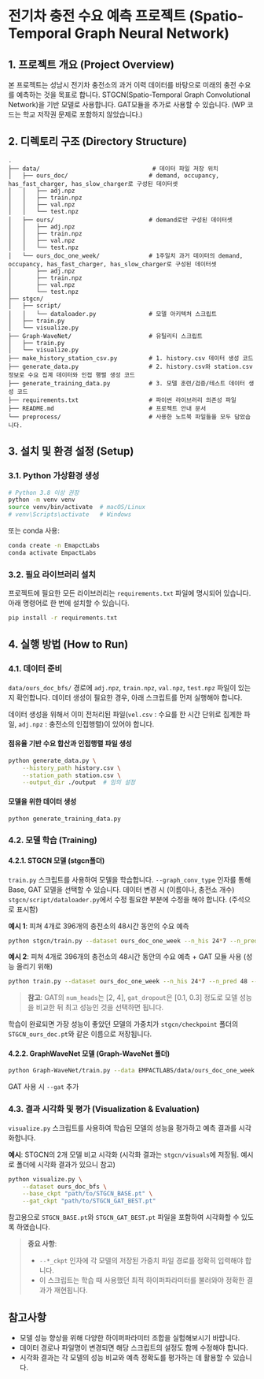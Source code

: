 # 전기차 충전 수요 예측 프로젝트 (Spatio-Temporal Graph Neural Network)

## 1. 프로젝트 개요 (Project Overview)

본 프로젝트는 성남시 전기차 충전소의 과거 이력 데이터를 바탕으로 미래의 충전 수요를 예측하는 것을 목표로 합니다. STGCN(Spatio-Temporal Graph Convolutional Network)을 기반 모델로 사용합니다. GAT모듈을 추가로 사용할 수 있습니다. (WP 코드는 학교 저작권 문제로 포함하지 않았습니다.)

## 2. 디렉토리 구조 (Directory Structure)

```
.
├── data/                                # 데이터 파일 저장 위치
│   ├── ours_doc/                       # demand, occupancy, has_fast_charger, has_slow_charger로 구성된 데이터셋
│   │   ├── adj.npz
│   │   ├── train.npz
│   │   ├── val.npz
│   │   └── test.npz
│   ├── ours/                           # demand로만 구성된 데이터셋
│   │   ├── adj.npz
│   │   ├── train.npz
│   │   ├── val.npz
│   │   └── test.npz
│   └── ours_doc_one_week/              # 1주일치 과거 데이터의 demand, occupancy, has_fast_charger, has_slow_charger로 구성된 데이터셋
│       ├── adj.npz
│       ├── train.npz
│       ├── val.npz
│       └── test.npz
├── stgcn/    
│   ├── script/
│   │   └── dataloader.py               # 모델 아키텍처 스크립트
│   ├── train.py
│   └── visualize.py
├── Graph-WaveNet/                      # 유틸리티 스크립트
│   ├── train.py
│   └── visualize.py
├── make_history_station_csv.py         # 1. history.csv 데이터 생성 코드
├── generate_data.py                    # 2. history.csv와 station.csv 정보로 수요 집계 데이터와 인접 행렬 생성 코드
├── generate_training_data.py           # 3. 모델 훈련/검증/테스트 데이터 생성 코드
├── requirements.txt                    # 파이썬 라이브러리 의존성 파일
├── README.md                           # 프로젝트 안내 문서
└── preprocess/                         # 사용한 노트북 파일들을 모두 담았습니다.
```

## 3. 설치 및 환경 설정 (Setup)

### 3.1. Python 가상환경 생성

```bash
# Python 3.8 이상 권장
python -m venv venv
source venv/bin/activate  # macOS/Linux
# venv\Scripts\activate   # Windows
```

또는 conda 사용:

```bash
conda create -n EmapctLabs  
conda activate EmpactLabs 
```

### 3.2. 필요 라이브러리 설치

프로젝트에 필요한 모든 라이브러리는 `requirements.txt` 파일에 명시되어 있습니다. 아래 명령어로 한 번에 설치할 수 있습니다.

```bash
pip install -r requirements.txt
```

## 4. 실행 방법 (How to Run)

### 4.1. 데이터 준비

`data/ours_doc_bfs/` 경로에 `adj.npz`, `train.npz`, `val.npz`, `test.npz` 파일이 있는지 확인합니다. 데이터 생성이 필요한 경우, 아래 스크립트를 먼저 실행해야 합니다. 

데이터 생성을 위해서 이미 전처리된 파일(`vel.csv` : 수요를 한 시간 단위로 집계한 파일, `adj.npz` : 충전소의 인접행렬)이 있어야 합니다.

#### 점유율 기반 수요 합산과 인접행렬 파일 생성

```bash
python generate_data.py \
    --history_path history.csv \
    --station_path station.csv \
    --output_dir ./output  # 임의 설정
```

#### 모델을 위한 데이터 생성

```bash
python generate_training_data.py 
```

### 4.2. 모델 학습 (Training)

#### 4.2.1. STGCN 모델 (stgcn폴더)

`train.py` 스크립트를 사용하여 모델을 학습합니다. `--graph_conv_type` 인자를 통해 Base, GAT 모델을 선택할 수 있습니다. 데이터 변경 시 (이름이나, 충전소 개수) `stgcn/script/dataloader.py`에서 수정 필요한 부분에 수정을 해야 합니다. (주석으로 표시함)

**예시 1**: 피쳐 4개로 396개의 충전소의 48시간 동안의 수요 예측

```bash
python stgcn/train.py --dataset ours_doc_one_week --n_his 24*7 --n_pred 48 
```

**예시 2**: 피쳐 4개로 396개의 충전소의 48시간 동안의 수요 예측 + GAT 모듈 사용 (성능 올리기 위해)

```bash
python train.py --dataset ours_doc_one_week --n_his 24*7 --n_pred 48 --cheb_graph_conv gat --num_heads 2 --gat_dropout 0.1
```

> **참고**: GAT의 `num_heads`는 [2, 4], `gat_dropout`은 [0.1, 0.3] 정도로 모델 성능을 비교한 뒤 최고 성능인 것을 선택하면 됩니다.

학습이 완료되면 가장 성능이 좋았던 모델의 가중치가 `stgcn/checkpoint` 폴더의 `STGCN_ours_doc.pt`와 같은 이름으로 저장됩니다.

#### 4.2.2. GraphWaveNet 모델 (Graph-WaveNet 폴더)

```bash
python Graph-WaveNet/train.py --data EMPACTLABS/data/ours_doc_one_week --seq_length 48 --in_dim 4 --num_nodes 396
```

GAT 사용 시 `--gat` 추가

### 4.3. 결과 시각화 및 평가 (Visualization & Evaluation)

`visualize.py` 스크립트를 사용하여 학습된 모델의 성능을 평가하고 예측 결과를 시각화합니다.

**예시**: STGCN의 2개 모델 비교 시각화 (시각화 결과는 `stgcn/visuals`에 저장됨. 예시로 폴더에 시각화 결과가 있으니 참고)

```bash
python visualize.py \
    --dataset ours_doc_bfs \
    --base_ckpt "path/to/STGCN_BASE.pt" \
    --gat_ckpt "path/to/STGCN_GAT_BEST.pt"
```

참고용으로 `STGCN_BASE.pt`와 `STGCN_GAT_BEST.pt` 파일을 포함하여 시각화할 수 있도록 하였습니다.

> **중요 사항**:
> - `--*_ckpt` 인자에 각 모델의 저장된 가중치 파일 경로를 정확히 입력해야 합니다.
> - 이 스크립트는 학습 때 사용했던 최적 하이퍼파라미터를 불러와야 정확한 결과가 재현됩니다.

## 참고사항

- 모델 성능 향상을 위해 다양한 하이퍼파라미터 조합을 실험해보시기 바랍니다.
- 데이터 경로나 파일명이 변경되면 해당 스크립트의 설정도 함께 수정해야 합니다.
- 시각화 결과는 각 모델의 성능 비교와 예측 정확도를 평가하는 데 활용할 수 있습니다.
